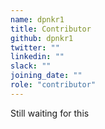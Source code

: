 ```yaml
---
name: dpnkr1
title: Contributor
github: dpnkr1
twitter: ""
linkedin: ""
slack: ""
joining_date: ""
role: "contributor"
---
```


Still waiting for this

